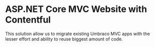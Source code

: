 # ASP.NET Core MVC Website with Contentful
This solution allow us to migrate existing Umbraco MVC apps with the lesser effort and ability to reuse biggest amount of code.
